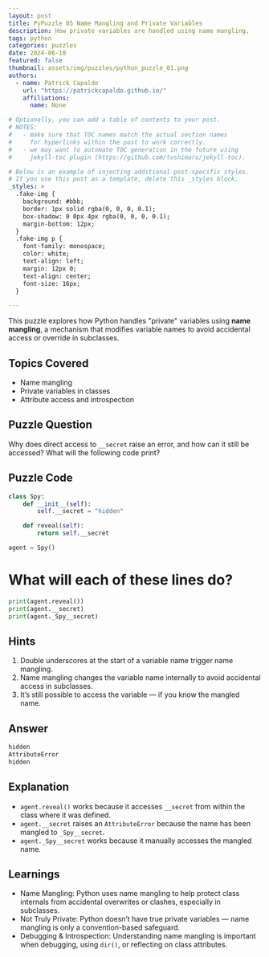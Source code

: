 ```yaml
---
layout: post
title: PyPuzzle 05 Name Mangling and Private Variables
description: How private variables are handled using name mangling.
tags: python
categories: puzzles
date: 2024-06-10
featured: false
thumbnail: assets/img/puzzles/python_puzzle_01.png
authors:
  - name: Patrick Capaldo
    url: "https://patrickcapaldo.github.io/"
    affiliations:
      name: None

# Optionally, you can add a table of contents to your post.
# NOTES:
#   - make sure that TOC names match the actual section names
#     for hyperlinks within the post to work correctly.
#   - we may want to automate TOC generation in the future using
#     jekyll-toc plugin (https://github.com/toshimaru/jekyll-toc).

# Below is an example of injecting additional post-specific styles.
# If you use this post as a template, delete this _styles block.
_styles: >
  .fake-img {
    background: #bbb;
    border: 1px solid rgba(0, 0, 0, 0.1);
    box-shadow: 0 0px 4px rgba(0, 0, 0, 0.1);
    margin-bottom: 12px;
  }
  .fake-img p {
    font-family: monospace;
    color: white;
    text-align: left;
    margin: 12px 0;
    text-align: center;
    font-size: 16px;
  }

---
```


This puzzle explores how Python handles "private" variables using **name mangling**, a mechanism that modifies variable names to avoid accidental access or override in subclasses.

## Topics Covered
- Name mangling  
- Private variables in classes  
- Attribute access and introspection  

## Puzzle Question
Why does direct access to `__secret` raise an error, and how can it still be accessed? What will the following code print?

## Puzzle Code
```python
class Spy:
    def __init__(self):
        self.__secret = "hidden"

    def reveal(self):
        return self.__secret

agent = Spy()
```

# What will each of these lines do?

```python
print(agent.reveal())
print(agent.__secret)
print(agent._Spy__secret)
```

## Hints

1. Double underscores at the start of a variable name trigger name mangling.
2. Name mangling changes the variable name internally to avoid accidental access in subclasses.
3. It’s still possible to access the variable — if you know the mangled name.

## Answer

```bash
hidden
AttributeError
hidden
```

## Explanation

- `agent.reveal()` works because it accesses `__secret` from within the class where it was defined.
- `agent.__secret` raises an `AttributeError` because the name has been mangled to `_Spy__secret`.
- `agent._Spy__secret` works because it manually accesses the mangled name.

## Learnings

- Name Mangling: Python uses name mangling to help protect class internals from accidental overwrites or clashes, especially in subclasses.
- Not Truly Private: Python doesn’t have true private variables — name mangling is only a convention-based safeguard.
- Debugging & Introspection: Understanding name mangling is important when debugging, using `dir()`, or reflecting on class attributes. 